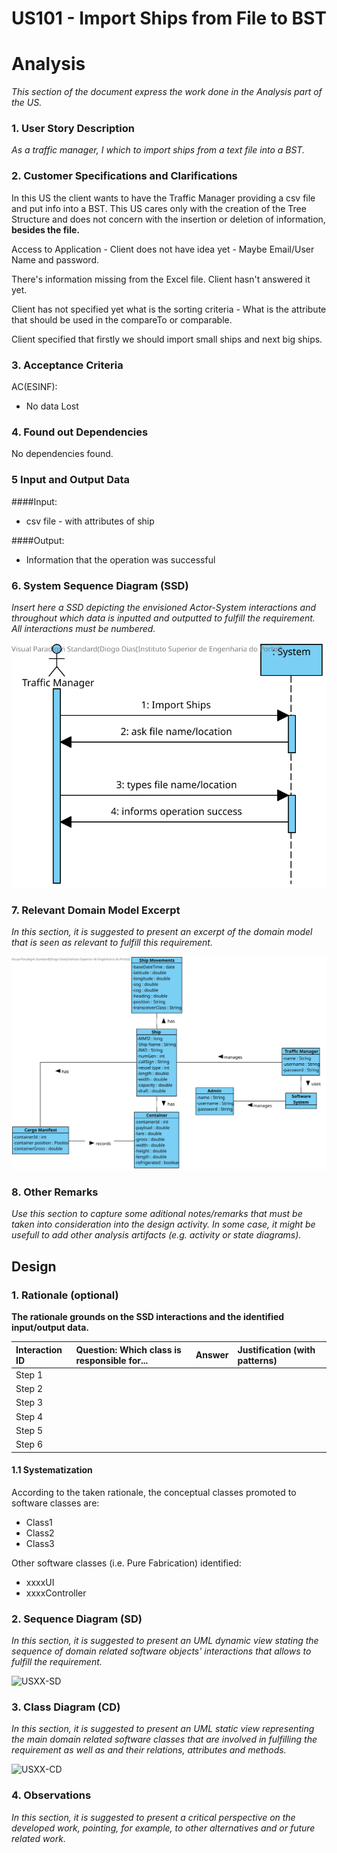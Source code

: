 # US101 - Import Ships from File to BST

# Analysis

*This section of the document express the work done in the Analysis part of the US.*

### 1. User Story Description

*As a traffic manager, I which to import ships from a text file into a BST.*

### 2. Customer Specifications and Clarifications 

In this US the client wants to have the Traffic Manager providing a csv file and put info into a BST. This US cares only with the creation of the Tree Structure and does not concern with the insertion or deletion of information, **besides the file.** 

Access to Application - Client does not have idea yet - Maybe Email/User Name and password.

There's information missing from the Excel file. Client hasn't answered it yet.

Client has not specified yet what is the sorting criteria - What is the attribute that should be used in the compareTo or comparable.

Client specified that firstly we should import small ships and next big ships.
### 3. Acceptance Criteria

AC(ESINF):
* No data Lost

### 4. Found out Dependencies

No dependencies found.

### 5 Input and Output Data

####Input:
* csv file - with attributes of ship


####Output:
* Information that the operation was successful 

### 6. System Sequence Diagram (SSD)

*Insert here a SSD depicting the envisioned Actor-System interactions and throughout which data is inputted and outputted to fulfill the requirement. All interactions must be numbered.*

![US101-SSD](US101-SSD.svg)


### 7. Relevant Domain Model Excerpt 
*In this section, it is suggested to present an excerpt of the domain model that is seen as relevant to fulfill this requirement.* 

![US101-MD](US101-MD.svg)

### 8. Other Remarks

*Use this section to capture some aditional notes/remarks that must be taken into consideration into the design activity. In some case, it might be usefull to add other analysis artifacts (e.g. activity or state diagrams).* 



## Design 

### 1. Rationale (optional)

**The rationale grounds on the SSD interactions and the identified input/output data.**

| Interaction ID | Question: Which class is responsible for... | Answer  | Justification (with patterns)  |
|:-------------  |:--------------------- |:------------|:---------------------------- |
| Step 1  		 |							 |             |                              |
| Step 2  		 |							 |             |                              |
| Step 3  		 |							 |             |                              |
| Step 4  		 |							 |             |                              |
| Step 5  		 |							 |             |                              |
| Step 6  		 |							 |             |                              |              

#### 1.1 Systematization 

According to the taken rationale, the conceptual classes promoted to software classes are: 

 * Class1
 * Class2
 * Class3

Other software classes (i.e. Pure Fabrication) identified: 
 * xxxxUI  
 * xxxxController

### 2. Sequence Diagram (SD)

*In this section, it is suggested to present an UML dynamic view stating the sequence of domain related software objects' interactions that allows to fulfill the requirement.* 

![USXX-SD](USXX-SD.svg)

### 3. Class Diagram (CD)

*In this section, it is suggested to present an UML static view representing the main domain related software classes that are involved in fulfilling the requirement as well as and their relations, attributes and methods.*

![USXX-CD](USXX-CD.svg)

### 4. Observations

*In this section, it is suggested to present a critical perspective on the developed work, pointing, for example, to other alternatives and or future related work.*





